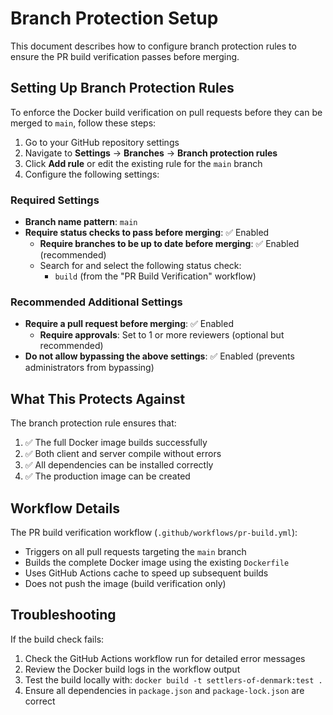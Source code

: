 # Branch Protection Setup

This document describes how to configure branch protection rules to ensure the PR build verification passes before merging.

## Setting Up Branch Protection Rules

To enforce the Docker build verification on pull requests before they can be merged to `main`, follow these steps:

1. Go to your GitHub repository settings
2. Navigate to **Settings** → **Branches** → **Branch protection rules**
3. Click **Add rule** or edit the existing rule for the `main` branch
4. Configure the following settings:

### Required Settings

- **Branch name pattern**: `main`
- **Require status checks to pass before merging**: ✅ Enabled
  - **Require branches to be up to date before merging**: ✅ Enabled (recommended)
  - Search for and select the following status check:
    - `build` (from the "PR Build Verification" workflow)

### Recommended Additional Settings

- **Require a pull request before merging**: ✅ Enabled
  - **Require approvals**: Set to 1 or more reviewers (optional but recommended)
- **Do not allow bypassing the above settings**: ✅ Enabled (prevents administrators from bypassing)

## What This Protects Against

The branch protection rule ensures that:

1. ✅ The full Docker image builds successfully
2. ✅ Both client and server compile without errors
3. ✅ All dependencies can be installed correctly
4. ✅ The production image can be created

## Workflow Details

The PR build verification workflow (`.github/workflows/pr-build.yml`):
- Triggers on all pull requests targeting the `main` branch
- Builds the complete Docker image using the existing `Dockerfile`
- Uses GitHub Actions cache to speed up subsequent builds
- Does not push the image (build verification only)

## Troubleshooting

If the build check fails:
1. Check the GitHub Actions workflow run for detailed error messages
2. Review the Docker build logs in the workflow output
3. Test the build locally with: `docker build -t settlers-of-denmark:test .`
4. Ensure all dependencies in `package.json` and `package-lock.json` are correct

